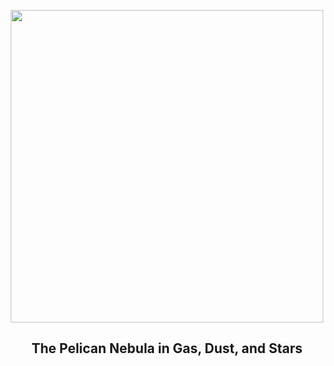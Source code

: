 
<p align="center"><img src="https://apod.nasa.gov/apod/image/2308/LDN935_Jones_960.jpg" width="500" height="500"></p>
<h2 align="center"> The Pelican Nebula in Gas, Dust, and Stars </h2>
